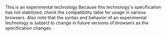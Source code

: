 This is an experimental technology
Because this technology's specification has not stabilized, check the compatibility table for usage in various browsers. Also note that the syntax and behavior of an experimental technology is subject to change in future versions of browsers as the specification changes.